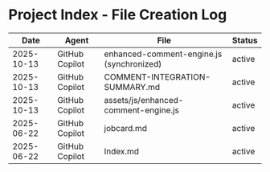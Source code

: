 # Project Index - File Creation Log

| Date | Agent | File | Status |
|------|-------|------|--------|
| 2025-10-13 | GitHub Copilot | enhanced-comment-engine.js (synchronized) | active |
| 2025-10-13 | GitHub Copilot | COMMENT-INTEGRATION-SUMMARY.md | active |
| 2025-10-13 | GitHub Copilot | assets/js/enhanced-comment-engine.js | active |
| 2025-06-22 | GitHub Copilot | jobcard.md | active |
| 2025-06-22 | GitHub Copilot | Index.md | active |
